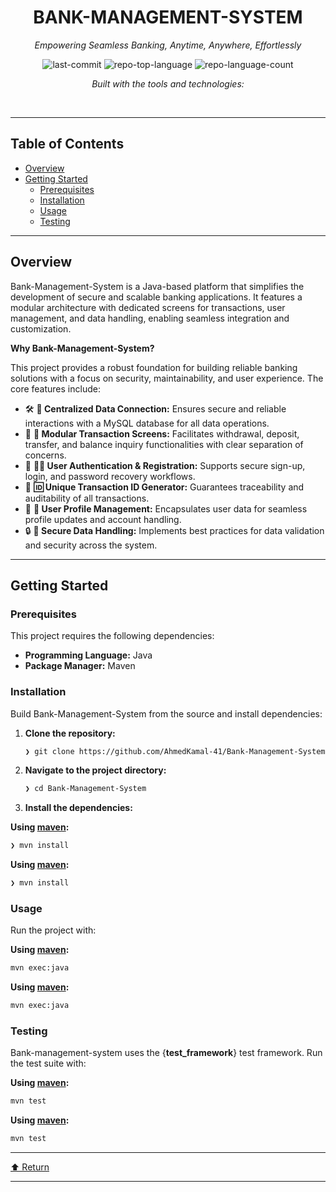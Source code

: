 <div id="top">

<!-- HEADER STYLE: CLASSIC -->
<div align="center">


# BANK-MANAGEMENT-SYSTEM

<em>Empowering Seamless Banking, Anytime, Anywhere, Effortlessly</em>

<!-- BADGES -->
<img src="https://img.shields.io/github/last-commit/AhmedKamal-41/Bank-Management-System?style=flat&logo=git&logoColor=white&color=0080ff" alt="last-commit">
<img src="https://img.shields.io/github/languages/top/AhmedKamal-41/Bank-Management-System?style=flat&color=0080ff" alt="repo-top-language">
<img src="https://img.shields.io/github/languages/count/AhmedKamal-41/Bank-Management-System?style=flat&color=0080ff" alt="repo-language-count">

<em>Built with the tools and technologies:</em>


</div>
<br>

---

## Table of Contents

- [Overview](#overview)
- [Getting Started](#getting-started)
    - [Prerequisites](#prerequisites)
    - [Installation](#installation)
    - [Usage](#usage)
    - [Testing](#testing)

---

## Overview

Bank-Management-System is a Java-based platform that simplifies the development of secure and scalable banking applications. It features a modular architecture with dedicated screens for transactions, user management, and data handling, enabling seamless integration and customization.

**Why Bank-Management-System?**

This project provides a robust foundation for building reliable banking solutions with a focus on security, maintainability, and user experience. The core features include:

- 🛠️ **🔗 Centralized Data Connection:** Ensures secure and reliable interactions with a MySQL database for all data operations.
- 🚀 **🔄 Modular Transaction Screens:** Facilitates withdrawal, deposit, transfer, and balance inquiry functionalities with clear separation of concerns.
- 🔑 **🧑‍💻 User Authentication & Registration:** Supports secure sign-up, login, and password recovery workflows.
- 🧬 **🆔 Unique Transaction ID Generator:** Guarantees traceability and auditability of all transactions.
- 📁 **📝 User Profile Management:** Encapsulates user data for seamless profile updates and account handling.
- 🔒 **🔐 Secure Data Handling:** Implements best practices for data validation and security across the system.

---

## Getting Started

### Prerequisites

This project requires the following dependencies:

- **Programming Language:** Java
- **Package Manager:** Maven

### Installation

Build Bank-Management-System from the source and install dependencies:

1. **Clone the repository:**

    ```sh
    ❯ git clone https://github.com/AhmedKamal-41/Bank-Management-System
    ```

2. **Navigate to the project directory:**

    ```sh
    ❯ cd Bank-Management-System
    ```

3. **Install the dependencies:**

**Using [maven](https://maven.apache.org/):**

```sh
❯ mvn install
```
**Using [maven](https://maven.apache.org/):**

```sh
❯ mvn install
```

### Usage

Run the project with:

**Using [maven](https://maven.apache.org/):**

```sh
mvn exec:java
```
**Using [maven](https://maven.apache.org/):**

```sh
mvn exec:java
```

### Testing

Bank-management-system uses the {__test_framework__} test framework. Run the test suite with:

**Using [maven](https://maven.apache.org/):**

```sh
mvn test
```
**Using [maven](https://maven.apache.org/):**

```sh
mvn test
```

---

<div align="left"><a href="#top">⬆ Return</a></div>

---
